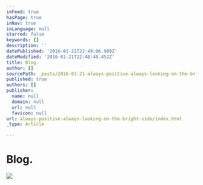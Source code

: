 ```yaml
---
inFeed: true
hasPage: true
inNav: true
inLanguage: null
starred: false
keywords: []
description: ''
datePublished: '2016-01-21T22:49:06.989Z'
dateModified: '2016-01-21T22:48:48.452Z'
title: Blog.
author: []
sourcePath: _posts/2016-01-21-always-positive-always-looking-on-the-bright-side.md
published: true
authors: []
publisher:
  name: null
  domain: null
  url: null
  favicon: null
url: always-positive-always-looking-on-the-bright-side/index.html
_type: Article

---
```

# Blog.
![](https://the-grid-user-content.s3-us-west-2.amazonaws.com/1938ae0f-5c25-4e4f-b200-9e06e2eb7e4a.jpg)